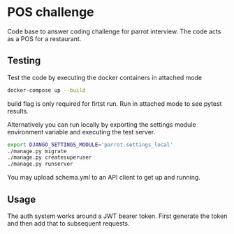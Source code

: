 # POS challenge
  
Code base to answer coding challenge for parrot interview. The code acts as a POS
for a restaurant.  
  
## Testing
Test the code by executing the docker containers in attached mode
```bash
docker-compose up --build
```
build flag is only required for firtst run. Run in attached mode to see pytest results.  
  
Alternatively you can run locally by exporting the settings module environment variable and executing the test server.
```bash
export DJANGO_SETTINGS_MODULE='parrot.settings_local'
./manage.py migrate
./manage.py createsuperuser
./manage.py runserver
```
  
You may upload schema.yml to an API client to get up and running.

## Usage
The auth system works around a JWT bearer token. First generate the token and then add that to subsequent requests.